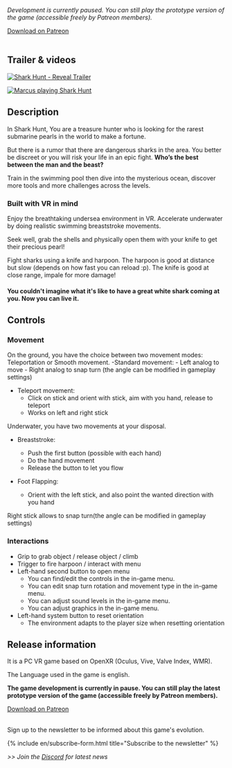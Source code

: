 
*Development is currently paused. You can still play the prototype version of the game (accessible freely by Patreon members).*
<div class="center-align">
	<a
				type="button"
				name="download-sharkhunt"
				id="download-sharkhunt"
				class="button"
				href="https://www.patreon.com/MineoGames/shop/54926"
			>Download on Patreon
	</a>
</div>
<br/>

## Trailer & videos

[![Shark Hunt - Reveal Trailer](https://i.imgur.com/EOlaCy0.png)](https://youtu.be/1kWwF1yRNHA)

[![Marcus playing Shark Hunt](https://i.imgur.com/IrZPjGL.jpeg)](https://youtu.be/iq_W01TK744?si=3GaXOJyI4EADsG0F)

## Description
In Shark Hunt, You are a treasure hunter who is looking for the rarest submarine pearls in the world to make a fortune. 

But there is a rumor that there are dangerous sharks in the area. You better be discreet or you will risk your life in an epic fight. **Who’s the best between the man and the beast?** 

Train in the swimming pool then dive into the mysterious ocean, discover more tools and more challenges across the levels. 

### Built with VR in mind 
Enjoy the breathtaking undersea environment in VR. Accelerate underwater by doing realistic swimming breaststroke movements.

Seek well, grab the shells and physically open them with your knife to get their precious pearl!

Fight sharks using a knife and harpoon. The harpoon is good at distance but slow (depends on how fast you can reload :p). The knife is good at close range, impale for more damage!

#### You couldn't imagine what it's like to have a great white shark coming at you. Now you can live it.
<div id="carousel"></div>

## Controls

### Movement 

On the ground, you have the choice between two movement modes: Teleportation or Smooth movement. 
-Standard movement:
	- Left analog to move
	- Right analog to snap turn (the angle can be modified in gameplay settings)

- Teleport movement:
	- Click on stick and orient with stick, aim with you hand, release to teleport
	- Works on left and right stick

	
Underwater, you have two movements at your disposal.
- Breaststroke:
	- Push the first button (possible with each hand)
	- Do the hand movement 
	- Release the button to let you flow

- Foot Flapping:
	- Orient with the left stick, and also point the wanted direction with you hand

Right stick allows to snap turn(the angle can be modified in gameplay settings)

### Interactions

- Grip to grab object / release object / climb
- Trigger to fire harpoon / interact with menu
- Left-hand second button to open menu
	- You can find/edit the controls in the in-game menu. 
    - You can edit snap turn rotation and movement type in the in-game menu.
    - You can adjust sound levels in the in-game menu.
	- You can adjust graphics in the in-game menu.
- Left-hand system button to reset orientation
	- The environment adapts to the player size when resetting orientation

	
	
## Release information	

It is a PC VR game based on OpenXR (Oculus, Vive, Valve Index, WMR).

The Language used in the game is english.

**The game development is currently in pause. You can still play the latest prototype version of the game (accessible freely by Patreon members).** 
<div class="center-align">
	<a
				type="button"
				name="download-sharkhunt"
				id="download-sharkhunt"
				class="button"
				href="https://www.patreon.com/MineoGames/shop/54926"
			>Download on Patreon
	</a>
</div>

<br/>

Sign up to the newsletter to be informed about this game's evolution.

{% include en/subscribe-form.html title="Subscribe to the newsletter" %}

_>> Join the [Discord](https://discord.gg/dquReyq) for latest news_